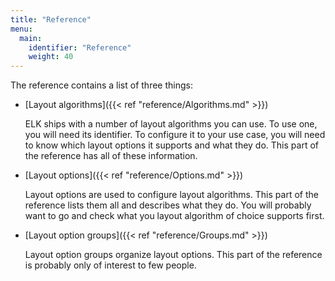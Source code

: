 ```yaml
---
title: "Reference"
menu:
  main:
    identifier: "Reference"
    weight: 40
---
```


The reference contains a list of three things:

* [Layout algorithms]({{< ref "reference/Algorithms.md" >}})

    ELK ships with a number of layout algorithms you can use. To use one, you will need its identifier. To configure it to your use case, you will need to know which layout options it supports and what they do. This part of the reference has all of these information.

* [Layout options]({{< ref "reference/Options.md" >}})

    Layout options are used to configure layout algorithms. This part of the reference lists them all and describes what they do. You will probably want to go and check what you layout algorithm of choice supports first.

* [Layout option groups]({{< ref "reference/Groups.md" >}})

    Layout option groups organize layout options. This part of the reference is probably only of interest to few people.
